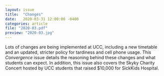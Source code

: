```yaml
---
layout: issue
title:  "Changes"
date:   2020-03-31 12:00:00 -0400
categories: article
file: "2020-03.pdf"
preview: "2020-03.jpg"
---
```


Lots of changes are being implemented at UCC, including a new timetable and an updated, stricter policy for tardiness and cell phone usage. This *Convergence* issue details the reasoning behind these changes and what students can expect. In addition, this issue also covers the Skyky Charity Concert hosted by UCC students that raised $10,000 for SickKids Hospital.  
